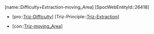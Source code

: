﻿---
type: TrizContradiction
aliases:
- Difficulty+Extraction-moving_Area
license: CC BY-SA 4.0
copyright: https://github.com/SpocWeb
IsDeleted: false
IsReadOnly: false
Confidential: public
tags: 
- Triz/Contradiction
---
[name::Difficulty+Extraction-moving_Area]
[SpocWebEntityId::26418]
+ [pro::[Triz-Difficulty](tech/Triz/Parameter/Triz-Difficulty.md)]
[Triz-Principle::[Triz-Extraction](tech/Triz/Principle/Triz-Extraction.md)]
- [con::[Triz-moving_Area](tech/Triz/Parameter/Triz-moving_Area.md)]

